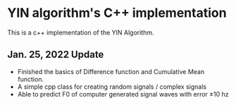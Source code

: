 # YIN algorithm's C++ implementation
This is a c++ implementation of the YIN Algorithm.

## Jan. 25, 2022 Update
- Finished the basics of Difference function and Cumulative Mean function. 
- A simple cpp class for creating random signals / complex signals
- Able to predict F0 of computer generated signal waves with error ±10 hz
